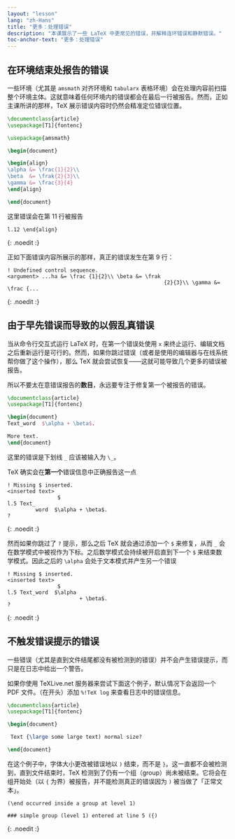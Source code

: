 ```yaml
---
layout: "lesson"
lang: "zh-Hans"
title: "更多：处理错误"
description: "本课展示了一些 LaTeX 中更常见的错误，并解释连环错误和静默错误。"
toc-anchor-text: "更多：处理错误"
---
```



## 在环境结束处报告的错误

一些环境（尤其是 `amsmath` 对齐环境和 `tabularx` 表格环境）会在处理内容前扫描整个环境主体。这就意味着任何环境内的错误都会在最后一行被报告。然而，正如主课所讲的那样，TeX 展示错误内容时仍然会精准定位错误位置。

```latex
\documentclass{article}
\usepackage[T1]{fontenc}

\usepackage{amsmath}

\begin{document}

\begin{align}
\alpha &= \frac{1}{2}\\
\beta  &= \frak{2}{3}\\
\gamma &= \frac{3}{4} 
\end{align}

\end{document}
```

这里错误会在第 11 行被报告

```
l.12 \end{align}
```
{: .noedit :}

正如下面错误内容所展示的那样，真正的错误发生在第 9 行：

```
! Undefined control sequence.
<argument> ...ha &= \frac {1}{2}\\ \beta &= \frak 
                                                  {2}{3}\\ \gamma &= \frac {...
```
{: .noedit :}


## 由于早先错误而导致的以假乱真错误

当从命令行交互式运行 LaTeX 时，在第一个错误处使用 `x` 来终止运行、编辑文档之后重新运行是可行的。然而，如果你跳过错误（或者是使用的编辑器与在线系统帮你做了这个操作），那么 TeX 就会尝试恢复——这就可能导致几个更多的错误被报告。

所以不要太在意错误报告的**数目**，永远要专注于修复第一个被报告的错误。


```latex
\documentclass{article}
\usepackage[T1]{fontenc}

\begin{document}
Text_word  $\alpha + \beta$.

More text.
\end{document}
```

这里的错误是下划线 `_` 应该被输入为 `\_`。

TeX 确实会在**第一个**错误信息中正确报告这一点

```
! Missing $ inserted.
<inserted text> 
                $
l.5 Text_
         word  $\alpha + \beta$.
?
```
{: .noedit :}

然而如果你跳过了 `?` 提示，那么之后 TeX 就会通过添加一个 `$` 来修复，从而 `_` 会在数学模式中被视作为下标。之后数学模式会持续被开启直到下一个 `$` 来结束数学模式。因此之后的 `\alpha` 会处于文本模式并产生另一个错误

```
! Missing $ inserted.
<inserted text> 
                $
l.5 Text_word  $\alpha
                       + \beta$.
? 
```
{: .noedit :}


## 不触发错误提示的错误

一些错误（尤其是直到文件结尾都没有被检测到的错误）并不会产生错误提示，而只是在日志中给出一个警告。

如果你使用 TeXLive.net 服务器来尝试下面这个例子，默认情况下会返回一个 PDF 文件。（在开头）添加 `%!TeX log` 来查看日志中的错误信息。

```latex
\documentclass{article}
\usepackage[T1]{fontenc}

\begin{document}

 Text {\large some large text) normal size?

\end{document}
```

在这个例子中，字体大小更改被错误地以 `)` 结束，而不是 `}`。这一直都不会被检测到，直到文件结束时，TeX 检测到了仍有一个组（group）尚未被结束。它将会在组开始处（以 `{` 为界）被报告，并不能检测真正的错误因为 `)` 被当做了「正常文本」。

```
(\end occurred inside a group at level 1)

### simple group (level 1) entered at line 5 ({)
```
{: .noedit :}


<script>
  window.addEventListener('load', function(){
      if(editors['pre0'] != null) editors['pre0'].moveCursorTo(8, 15, false);
      if(editors['pre3'] != null) editors['pre3'].moveCursorTo(3, 5, false);
      if(editors['pre6'] != null) editors['pre6'].moveCursorTo(4, 30, false);
  }, false);
</script>
